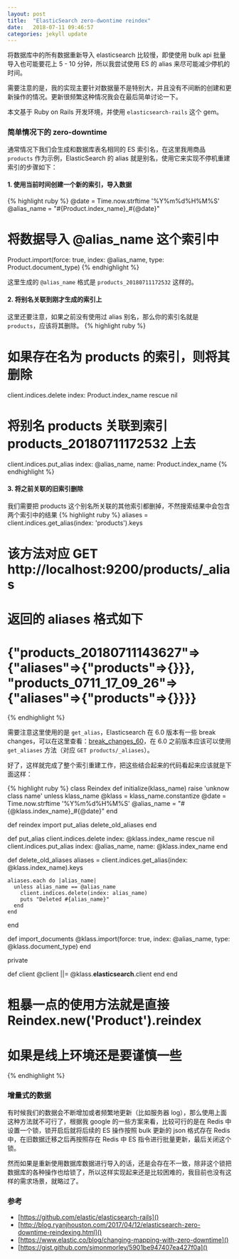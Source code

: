 ```yaml
---
layout: post
title:  "ElasticSearch zero-dwontime reindex"
date:   2018-07-11 09:46:57
categories: jekyll update
---
```


将数据库中的所有数据重新导入 elasticsearch 比较慢，即使使用 bulk api 批量导入也可能要花上 5 - 10 分钟，所以我尝试使用 ES 的 alias 来尽可能减少停机的时间。

需要注意的是，我的实现主要针对数据量不是特别大，并且没有不间断的创建和更新操作的情况。更新很频繁这种情况我会在最后简单讨论一下。

本文基于 Ruby on Rails 开发环境，并使用 `elasticsearch-rails` 这个 gem。

### 简单情况下的 zero-downtime

通常情况下我们会生成和数据库表名相同的 ES 索引名，在这里我用商品 `products` 作为示例，ElasticSearch 的 alias 就是别名，使用它来实现不停机重建索引的步骤如下：


#### 1. 使用当前时间创建一个新的索引，导入数据

{% highlight ruby %}
@date = Time.now.strftime '%Y%m%d%H%M%S'
@alias_name = "#{Product.index_name}_#{@date}"

# 将数据导入 @alias_name 这个索引中
Product.import(force: true, index: @alias_name, type: Product.document_type)
{% endhighlight %}

这里生成的 `@alias_name` 格式是 `products_20180711172532` 这样的。

#### 2. 将别名关联到刚才生成的索引上

这里还要注意，如果之前没有使用过 alias 别名，那么你的索引名就是 `products`，应该将其删除。
{% highlight ruby %}
# 如果存在名为 products 的索引，则将其删除
client.indices.delete index: Product.index_name rescue nil
# 将别名 products 关联到索引 products_20180711172532 上去
client.indices.put_alias index: @alias_name, name: Product.index_name
{% endhighlight %}

#### 3. 将之前关联的旧索引删除

我们需要把 products 这个别名所关联的其他索引都删掉，不然搜索结果中会包含两个索引中的结果
{% highlight ruby %}
aliases = client.indices.get_alias(index: 'products').keys
# 该方法对应 GET http://localhost:9200/products/_alias
#
# 返回的 aliases 格式如下
# {"products_20180711143627"=>{"aliases"=>{"products"=>{}}}, "products_0711_17_09_26"=>{"aliases"=>{"products"=>{}}}}
{% endhighlight %}

需要注意这里使用的是 `get_alias`，Elasticsearch 在 6.0 版本有一些 break changes，可以在这里查看：[break_changes_60](https://www.elastic.co/guide/en/elasticsearch/reference/current/breaking_60_rest_changes.html)，在 6.0 之前版本应该可以使用 `get_aliases` 方法（对应 `GET products/_aliases`）。

好了，这样就完成了整个索引重建工作，把这些结合起来的代码看起来应该就是下面这样：

{% highlight ruby %}
class Reindex
  def initialize(klass_name)
    raise 'unknow class name' unless klass_name
    @klass = klass_name.constantize
    @date = Time.now.strftime '%Y%m%d%H%M%S'
    @alias_name = "#{@klass.index_name}_#{@date}"
  end

  def reindex
    import
    put_alias
    delete_old_aliases
  end

  def put_alias
    client.indices.delete index: @klass.index_name rescue nil
    client.indices.put_alias index: @alias_name, name: @klass.index_name
  end

  def delete_old_aliases
    aliases = client.indices.get_alias(index: @klass.index_name).keys

    aliases.each do |alias_name|
      unless alias_name == @alias_name
        client.indices.delete(index: alias_name)
        puts "Deleted #{alias_name}"
      end
    end
  end

  def import_documents
    @klass.import(force: true, index: @alias_name, type: @klass.document_type)
  end

  private

  def client
    @client ||= @klass.__elasticsearch__.client
  end
end

# 粗暴一点的使用方法就是直接 Reindex.new('Product').reindex
# 如果是线上环境还是要谨慎一些
{% endhighlight %}

### 增量式的数据

有时候我们的数据会不断增加或者频繁地更新（比如服务器 log），那么使用上面这种方法就不可行了，根据我 google 的一些方案来看，比较可行的是在 Redis 中设置一个锁，锁开启后就将后续的 ES 操作按照 bulk 更新的 json 格式存在 Redis 中，在旧数据迁移之后再按照存在 Redis 中 ES 指令进行批量更新，最后关闭这个锁。

然而如果是重新使用数据库数据进行导入的话，还是会存在不一致，除非这个锁把数据库的各种操作也给锁了，所以这样实现起来还是比较困难的，我目前也没有这样的需求场景，就略过了。


### 参考

- [https://github.com/elastic/elasticsearch-rails]()
- [http://blog.ryanjhouston.com/2017/04/12/elasticsearch-zero-downtime-reindexing.html]()
- [https://www.elastic.co/blog/changing-mapping-with-zero-downtime]()
- [https://gist.github.com/simonmorley/5901be947407ea427f0a]()